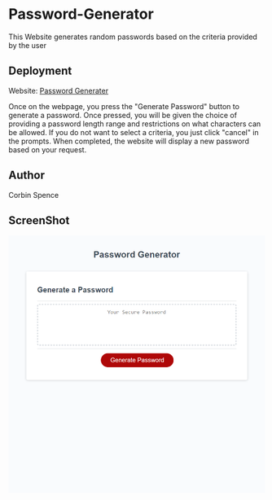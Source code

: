 # Password-Generator

This Website generates random passwords based on the criteria provided by the user

## Deployment

Website: [Password Generater](https://corbinspence.github.io/Password-Generator/)

Once on the webpage, you press the "Generate Password" button to generate a password. Once pressed, you will be given the choice of providing a password length range and restrictions on what characters can be allowed. If you do not want to select a criteria, you just click "cancel" in the prompts. When completed, the website will display a new password based on your request.

## Author

Corbin Spence

## ScreenShot

![screenshot](./assets/images/Website_Screenshot.PNG)